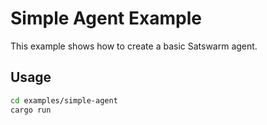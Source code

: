 # Simple Agent Example

This example shows how to create a basic Satswarm agent.

## Usage

```bash
cd examples/simple-agent
cargo run
```
